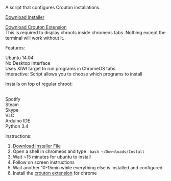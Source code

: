 A script that configures Crouton installations.

[Download Installer](https://goo.gl/mwbzuk)

[Download Crouton Extension](https://goo.gl/h6Xk5u)
<br>This is required to display chroots inside chromeos tabs. Nothing except the terminal will work without it.

Features:

Ubuntu 14.04
<br>No Desktop Interface
<br>Uses XIWI target to run programs in ChromeOS tabs
<br> Interactive: Script allows you to choose which programs to install

Installs on top of regular chroot:

<br>Spotify
<br>Steam
<br>Skype
<br>VLC
<br>Arduino IDE
<br>Python 3.4

Instructions:

1. [Download Installer File](https://goo.gl/R2ZnHV)
2. Open a shell in chromeos and type <code> bash ~/Downloads/Install </code>
3. Wait ~15 minutes for ubuntu to install
4. Follow on screen instructions
5. Wait another 10-15min while everything else is installed and configured
6. Install the [crouton extension](https://goo.gl/h6Xk5u) for chrome
